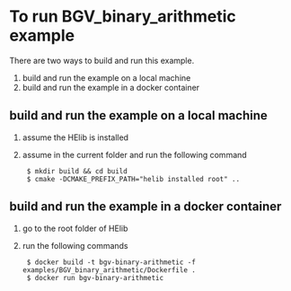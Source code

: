 # To run BGV_binary_arithmetic example
There are two ways to build and run this example.
1. build and run the example on a local machine
2. build and run the example in a docker container

## build and run the example on a local machine
1. assume the HElib is installed
2. assume in the current folder and run the following command

        $ mkdir build && cd build
        $ cmake -DCMAKE_PREFIX_PATH="helib installed root" ..

## build and run the example in a docker container
1. go to the root folder of HElib
2. run the following commands

        $ docker build -t bgv-binary-arithmetic -f examples/BGV_binary_arithmetic/Dockerfile .
        $ docker run bgv-binary-arithmetic
